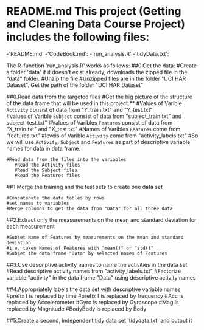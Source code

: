 README.md
This project (Getting and Cleaning Data Course Project) includes the following files:
=========================================
-'README.md'
-'CodeBook.md': 
-'run_analysis.R'
-'tidyData.txt': 

The R-function 'run_analysis.R' works as follows:
##0.Get the data:
    #Create a folder 'data' if it doesn't exist already, downloads the zipped file in the "data" folder.
    #Unzip the file
    #Unzipped files are in the folder "UCI HAR Dataset". Get the path of the folder "UCI HAR Dataset"

##0.Read data from  the  targeted files
    #Get the big picture of the structure of the data frame that will be used in this project.**
    #Values of Varible `Activity` consist of  data from  "Y_train.txt" and  "Y_test.txt"   
    #values of Varible `Subject` consist of  data from "subject_train.txt" and  subject_test.txt" 
    #Values of Varibles `Features` consist of  data from "X_train.txt" and  "X_test.txt" 
    #Names of Varibles `Features` come from "features.txt"
    #levels of Varible `Activity` come from "activity_labels.txt"
    #So we will use  `Activity`, `Subject` and `Features` as part of descriptive variable names for data in data frame.

    #Read data from the files into the variables
       #Read the Activity files
       #Read the Subject files
       #Read the Features files

##1.Merge the training and the test sets to create one data set

    #Concatenate the data tables by rows
    #set names to variables
    #Merge columns to get the data from "Data" for all three data

##2.Extract only the measurements on the mean and standard deviation for each measurement

    #Subset Name of Features by measurements on the mean and standard deviation
    #i.e. taken Names of Features with "mean()" or "std()"
    #Subset the data frame "Data" by selected names of Features

##3.Use descriptive activity names to name the activities in the data set
    #Read descriptive activity names from "activity_labels.txt"
    #Factorize variable "activity" in the data frame "Data" using descriptive activity names

##4.Appropriately labels the data set with descriptive variable names
    #prefix t is replaced by time
    #prefix f is replaced by frequency
    #Acc is replaced by Accelerometer
    #Gyro is replaced by Gyroscope
    #Mag is replaced by Magnitude
    #BodyBody is replaced by Body

##5.Create a second, independent tidy data set 'tidydata.txt' and output it
